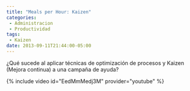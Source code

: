 ```yaml
---
title: "Meals per Hour: Kaizen"
categories:
 - Administracion
 - Productividad
tags:
 - Kaizen
date: 2013-09-11T21:44:00-05:00
---
```

¿Qué sucede al aplicar técnicas de optimización de procesos y Kaizen (Mejora continua) a una campaña de ayuda?

{% include video id="EedMmMedj3M" provider="youtube" %}
